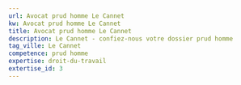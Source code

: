 ```yaml
---
url: Avocat prud homme Le Cannet
kw: Avocat prud homme Le Cannet
title: Avocat prud homme Le Cannet
description: Le Cannet - confiez-nous votre dossier prud homme
tag_ville: Le Cannet
competence: prud homme
expertise: droit-du-travail
extertise_id: 3
---
```

